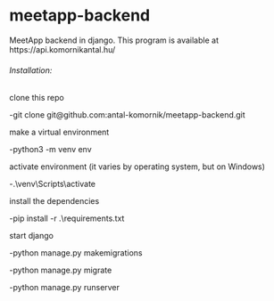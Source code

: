 # meetapp-backend
<p>MeetApp backend in django. This program is available at https://api.komornikantal.hu/</p>  

<h6>Installation:</h6>
<p>clone this repo</p>
<p>-git clone git@github.com:antal-komornik/meetapp-backend.git</p>
<p>make a virtual environment</p>
<p>-python3 -m venv env</p>
<p>activate environment (it varies by operating system, but on Windows)</p>
<p>-.\venv\Scripts\activate</p>
<p>install the dependencies</p>
<p>-pip install -r .\requirements.txt</p>
<p>start django</p>
<p>-python manage.py makemigrations</p>
<p>-python manage.py migrate</p>
<p>-python manage.py runserver</p>

